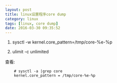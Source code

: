 ```yaml
---
layout: post
title: linux设置程序core dump
category: linux
tags: [linux, core dump]
date: 2016-03-30 09:35:52
---
```



1.  sysctl -w kernel.core_pattern=/tmp/core-%e-%p

2.  ulimit -c unlimited

查看:
~~~
	# sysctl -a |grep core
	kernel.core_pattern = /tmp/core-%e-%p
~~~

